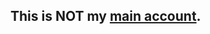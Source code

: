 ## This is NOT my [main account](https://github.com/Akthanar).

<!---
ProgrammatoreUnity/ProgrammatoreUnity is a ✨ special ✨ repository because its `README.md` (this file) appears on your GitHub profile.
You can click the Preview link to take a look at your changes.
--->
